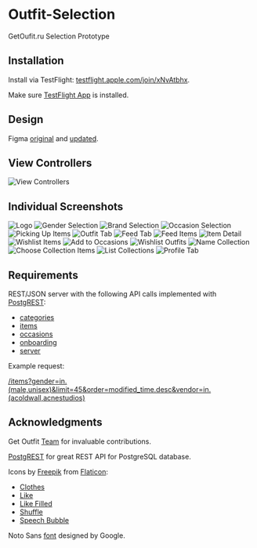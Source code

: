 # Outfit-Selection
GetOufit.ru Selection Prototype

## Installation

Install via TestFlight: [testflight.apple.com/join/xNvAtbhx](https://testflight.apple.com/join/xNvAtbhx).

Make sure [TestFlight App](https://apps.apple.com/app/testflight/id899247664) is installed.

## Design

Figma [original](https://www.figma.com/file/R1u7CpopH9Kfj79P9Aseh0/Get-Outfit?node-id=0%3A1) and [updated](https://www.figma.com/file/YCL7qd5B147CPSPEqaVIMj/GetOutfit-%28Copy%29?node-id=1231%3A3502).

## View Controllers

![View Controllers](https://github.com/dbystruev/Outfit-Selection/blob/master/Outfit%20Selection/Resources/Screenshots/get_outfit_app.png)

## Individual Screenshots

![Logo](https://github.com/dbystruev/Outfit-Selection/blob/master/Outfit%20Selection/Resources/Screenshots/Screenshot01.png?raw=true)
![Gender Selection](https://github.com/dbystruev/Outfit-Selection/blob/master/Outfit%20Selection/Resources/Screenshots/Screenshot02.png?raw=true)
![Brand Selection](https://github.com/dbystruev/Outfit-Selection/blob/master/Outfit%20Selection/Resources/Screenshots/Screenshot03.png?raw=true)
![Occasion Selection](https://github.com/dbystruev/Outfit-Selection/blob/master/Outfit%20Selection/Resources/Screenshots/Screenshot04.png?raw=true)
![Picking Up Items](https://github.com/dbystruev/Outfit-Selection/blob/master/Outfit%20Selection/Resources/Screenshots/Screenshot05.png?raw=true)
![Outfit Tab](https://github.com/dbystruev/Outfit-Selection/blob/master/Outfit%20Selection/Resources/Screenshots/Screenshot06.png?raw=true)
![Feed Tab](https://github.com/dbystruev/Outfit-Selection/blob/master/Outfit%20Selection/Resources/Screenshots/Screenshot07.png?raw=true)
![Feed Items](https://github.com/dbystruev/Outfit-Selection/blob/master/Outfit%20Selection/Resources/Screenshots/Screenshot08.png?raw=true)
![Item Detail](https://github.com/dbystruev/Outfit-Selection/blob/master/Outfit%20Selection/Resources/Screenshots/Screenshot09.png?raw=true)
![Wishlist Items](https://github.com/dbystruev/Outfit-Selection/blob/master/Outfit%20Selection/Resources/Screenshots/Screenshot10.png?raw=true)
![Add to Occasions](https://github.com/dbystruev/Outfit-Selection/blob/master/Outfit%20Selection/Resources/Screenshots/Screenshot11.png?raw=true)
![Wishlist Outfits](https://github.com/dbystruev/Outfit-Selection/blob/master/Outfit%20Selection/Resources/Screenshots/Screenshot12.png?raw=true)
![Name Collection](https://github.com/dbystruev/Outfit-Selection/blob/master/Outfit%20Selection/Resources/Screenshots/Screenshot13.png?raw=true)
![Choose Collection Items](https://github.com/dbystruev/Outfit-Selection/blob/master/Outfit%20Selection/Resources/Screenshots/Screenshot14.png?raw=true)
![List Collections](https://github.com/dbystruev/Outfit-Selection/blob/master/Outfit%20Selection/Resources/Screenshots/Screenshot15.png?raw=true)
![Profile Tab](https://github.com/dbystruev/Outfit-Selection/blob/master/Outfit%20Selection/Resources/Screenshots/Screenshot16.png?raw=true)

## Requirements

REST/JSON server with the following API calls implemented with [PostgREST](https://postgrest.org):
* [categories](http://spb.getoutfit.co:3000/categories)
* [items](http://spb.getoutfit.co:3000/items?limit=10)
* [occasions](http://spb.getoutfit.co:3000/occasions)
* [onboarding](http://spb.getoutfit.co:3000/onboarding)
* [server](http://spb.getoutfit.co:3000/server)

Example request:

[/items?gender=in.(male,unisex)&limit=45&order=modified_time.desc&vendor=in.(acoldwall,acnestudios)](http://spb.getoutfit.co:3000/items?gender=in.%28male,unisex%29&limit=45&order=modified_time.desc&vendor=in.%28acoldwall,acnestudios%29)

## Acknowledgments

Get Outfit [Team](https://www.getoutfit.ru/aboutus) for invaluable contributions.

[PostgREST](https://postgrest.org) for great REST API for PostgreSQL database.

Icons by [Freepik](https://www.freepik.com) from [Flaticon](https://www.flaticon.com):
* [Clothes](https://www.flaticon.com/free-icon/clothes_130302)
* [Like](https://www.flaticon.com/premium-icon/like_2031035)
* [Like Filled](https://www.flaticon.com/premium-icon/like_2030957)
* [Shuffle](https://www.flaticon.com/free-icon/shuffle_359936)
* [Speech Bubble](https://www.flaticon.com/free-icon/speech-bubble_2462719)

Noto Sans [font](https://fonts.google.com/specimen/Noto+Sans) designed by Google.
